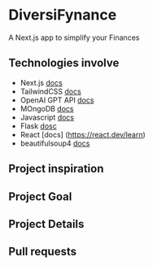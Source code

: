 # DiversiFynance
A Next.js app to simplify your Finances

## Technologies involve
- Next.js [docs](https://nextjs.org/docs)
- TailwindCSS [docs](https://tailwindcss.com/docs/installation)
- OpenAI GPT API [docs](https://platform.openai.com/docs/api-reference)
- MOngoDB [docs](https://www.mongodb.com/docs/)
- Javascript [docs](https://www.python.org/doc/)
- Flask [dosc](https://flask.palletsprojects.com/en/3.0.x/)
- React [docs] (https://react.dev/learn)
- beautifulsoup4 [docs](https://beautiful-soup-4.readthedocs.io/en/latest/)
## Project inspiration

## Project Goal

## Project Details


## Pull requests




